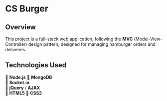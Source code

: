 # CS Burger

## Overview
This project is a full-stack web application, following the **MVC** (Model-View-Controller) design pattern, designed for managing hamburger orders and deliveries.

## Technologies Used  
🍔 **Node.js**
🍔 **MongoDB**  
🍔 **Socket.io**  
🍔 **jQuery** / **AJAX**  
🍔 **HTML5**
🍔 **CSS3**
